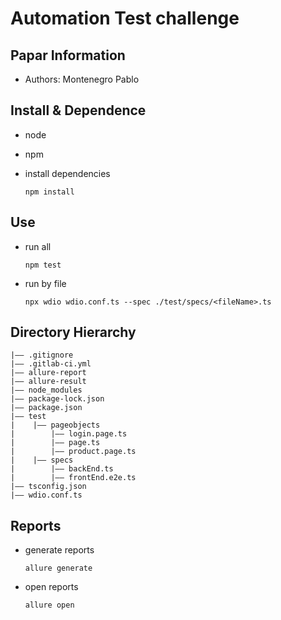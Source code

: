 Automation Test challenge
===

## Papar Information

- Authors:  Montenegro Pablo

## Install & Dependence
- node
- npm

- install dependencies
  ```
  npm install 
  ```


## Use
- run all
  ```
  npm test
  ```
- run by file
  ```
  npx wdio wdio.conf.ts --spec ./test/specs/<fileName>.ts
  ```


## Directory Hierarchy
```
|—— .gitignore
|—— .gitlab-ci.yml
|—— allure-report
|—— allure-result
|—— node_modules
|—— package-lock.json
|—— package.json
|—— test
|    |—— pageobjects
|        |—— login.page.ts
|        |—— page.ts
|        |—— product.page.ts
|    |—— specs
|        |—— backEnd.ts
|        |—— frontEnd.e2e.ts
|—— tsconfig.json
|—— wdio.conf.ts
```

## Reports
- generate reports
  ```
  allure generate
  ```
- open reports
  ```
  allure open
  ```
